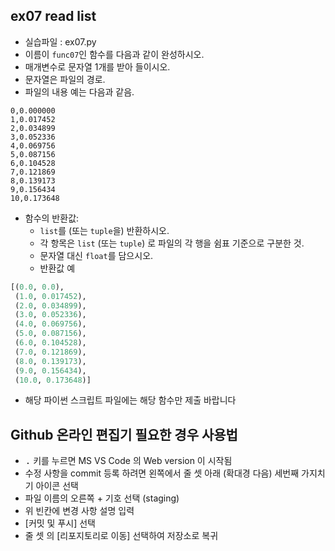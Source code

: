 ## ex07 read list
* 실습파일 : ex07.py
* 이름이 `func07`인 함수를 다음과 같이 완성하시오.
* 매개변수로 문자열 1개를 받아 들이시오.
* 문자열은 파일의 경로.
* 파일의 내용 예는 다음과 같음.
```
0,0.000000
1,0.017452
2,0.034899
3,0.052336
4,0.069756
5,0.087156
6,0.104528
7,0.121869
8,0.139173
9,0.156434
10,0.173648
```
* 함수의 반환값:<br>
    * `list`를 (또는 `tuple`을) 반환하시오.<br>
    * 각 항목은 `list` (또는 `tuple`) 로 파일의 각 행을 쉼표 기준으로 구분한 것.<br>
    * 문자열 대신 `float`를 담으시오.<br>
    * 반환값 예
``` python
[(0.0, 0.0),
 (1.0, 0.017452),
 (2.0, 0.034899),
 (3.0, 0.052336),
 (4.0, 0.069756),
 (5.0, 0.087156),
 (6.0, 0.104528),
 (7.0, 0.121869),
 (8.0, 0.139173),
 (9.0, 0.156434),
 (10.0, 0.173648)]
```
* 해당 파이썬 스크립트 파일에는 해당 함수만 제출 바랍니다
## Github 온라인 편집기 필요한 경우 사용법
* <kbd>.</kbd> 키를 누르면 MS VS Code 의 Web version 이 시작됨
* 수정 사항을 commit 등록 하려면 왼쪽에서 줄 셋 아래 (확대경 다음) 세번째 가지치기 아이콘 선택
* 파일 이름의 오른쪽 + 기호 선택 (staging)
* 위 빈칸에 변경 사항 설명 입력
* [커밋 및 푸시] 선택
* 줄 셋 의 [리포지토리로 이동] 선택하여 저장소로 복귀
